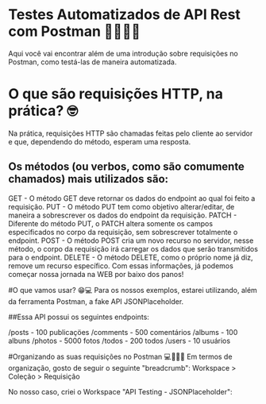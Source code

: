 # Testes Automatizados de API Rest com Postman 🚀🧑🏼‍🚀
Aqui você vai encontrar além de uma introdução sobre requisições no Postman, como testá-las de maneira automatizada.


# O que são requisições HTTP, na prática? 🤓

Na prática, requisições HTTP são chamadas feitas pelo cliente ao servidor e que, dependendo do método, esperam uma resposta.

## Os métodos (ou verbos, como são comumente chamados) mais utilizados são:
GET - O método GET deve retornar os dados do endpoint ao qual foi feito a requisição.
PUT - O método PUT tem como objetivo alterar/editar, de maneira a sobrescrever os dados do endpoint da requisição.
PATCH - Diferente do método PUT, o PATCH altera somente os campos especificados no corpo da requisição, sem sobrescrever totalmente o endpoint.
POST - O método POST cria um novo recurso no servidor, nesse método, o corpo da requisição irá carregar os dados que serão transmitidos para o endpoint.
DELETE - O método DELETE, como o próprio nome já diz, remove um recurso específico.
Com essas informações, já podemos começar nossa jornada na WEB por baixo dos panos!




#O que vamos usar? 😁💻
Para os nossos exemplos, estarei utilizando, além da ferramenta Postman, a fake API JSONPlaceholder.

##Essa API possui os seguintes endpoints:

/posts - 100 publicaçöes
/comments - 500 comentários
/albums - 100 albuns
/photos - 5000 fotos
/todos - 200 todos
/users - 10 usuários


#Organizando as suas requisições no Postman 💻🧑🏼‍🚀
Em termos de organização, gosto de seguir o seguinte "breadcrumb": Workspace > Coleção > Requisição

No nosso caso, criei o Workspace "API Testing - JSONPlaceholder":
